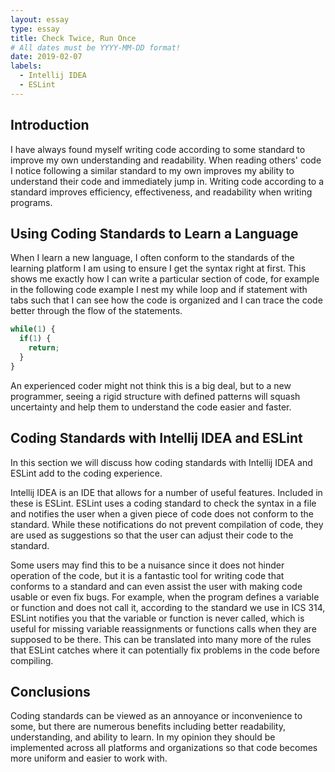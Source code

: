 ```yaml
---
layout: essay
type: essay
title: Check Twice, Run Once
# All dates must be YYYY-MM-DD format!
date: 2019-02-07
labels:
  - Intellij IDEA
  - ESLint
---
```

## Introduction
I have always found myself writing code according to some standard to improve my own understanding and readability. When reading others' code I notice following a similar standard to my own improves my ability to understand their code and immediately jump in. Writing code according to a standard improves efficiency, effectiveness, and readability when writing programs.

## Using Coding Standards to Learn a Language
When I learn a new language, I often conform to the standards of the learning platform I am using to ensure I get the syntax right at first. This shows me exactly how I can write a particular section of code, for example in the following code example I nest my while loop and if statement with tabs such that I can see how the code is organized and I can trace the code better through the flow of the statements.

```js
while(1) {
  if(1) {
    return;
  }
}
```
An experienced coder might not think this is a big deal, but to a new programmer, seeing a rigid structure with defined patterns will squash uncertainty and help them to understand the code easier and faster.

## Coding Standards with Intellij IDEA and ESLint
In this section we will discuss how coding standards with Intellij IDEA and ESLint add to the coding experience.

Intellij IDEA is an IDE that allows for a number of useful features. Included in these is ESLint. ESLint uses a coding standard to check the syntax in a file and notifies the user when a given piece of code does not conform to the standard. While these notifications do not prevent compilation of code, they are used as suggestions so that the user can adjust their code to the standard.

Some users may find this to be a nuisance since it does not hinder operation of the code, but it is a fantastic tool for writing code that conforms to a standard and can even assist the user with making code usable or even fix bugs. For example, when the program defines a variable or function and does not call it, according to the standard we use in ICS 314, ESLint notifies you that the variable or function is never called, which is useful for missing variable reassignments or functions calls when they are supposed to be there. This can be translated into many more of the rules that ESLint catches where it can potentially fix problems in the code before compiling.

## Conclusions
Coding standards can be viewed as an annoyance or inconvenience to some, but there are numerous benefits including better readability, understanding, and ability to learn. In my opinion they should be implemented across all platforms and organizations so that code becomes more uniform and easier to work with.
